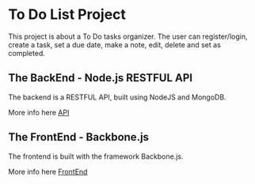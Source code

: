 # To Do List Project

This project is about a To Do tasks organizer. The user can register/login, create a task, set a due date, make a note, edit, delete and set as completed.

## The BackEnd - Node.js RESTFUL API

The backend is a RESTFUL API, built using NodeJS and MongoDB.

More info here [API](https://github.com/Jakub41/ToDoListApp/tree/master/API)

## The FrontEnd - Backbone.js

The frontend is built with the framework Backbone.js.

More info here [FrontEnd](https://github.com/Jakub41/ToDoListApp/tree/master/APP)